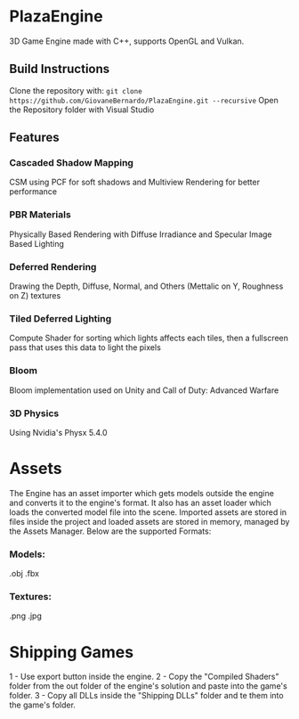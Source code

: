 
# PlazaEngine
3D Game Engine made with C++, supports OpenGL and Vulkan.

## Build Instructions
Clone the repository with: `git clone https://github.com/GiovaneBernardo/PlazaEngine.git --recursive`
Open the Repository folder with Visual Studio

## Features

### Cascaded Shadow Mapping
CSM using PCF for soft shadows and Multiview Rendering for better performance
### PBR Materials
Physically Based Rendering with Diffuse Irradiance and Specular Image Based Lighting
### Deferred Rendering
Drawing the Depth, Diffuse, Normal, and Others (Mettalic on Y, Roughness on Z) textures
### Tiled Deferred Lighting
Compute Shader for sorting which lights affects each tiles, then a fullscreen pass that uses this data to light the pixels
### Bloom
Bloom implementation used on Unity and Call of Duty: Advanced Warfare
### 3D Physics
Using Nvidia's Physx 5.4.0

# Assets
The Engine has an asset importer which gets models outside the engine and converts it to the engine's format. It also has an asset loader which loads the converted model file into the scene. Imported assets are stored in files inside the project and loaded assets are stored in memory, managed by the Assets Manager.
Below are the supported Formats:
### Models:
.obj .fbx
### Textures:
.png .jpg

# Shipping Games
1 - Use export button inside the engine.
2 - Copy the "Compiled Shaders" folder from the out folder of the engine's solution and paste into the game's folder.
3 - Copy all DLLs inside the "Shipping DLLs" folder and te them into the game's folder.


